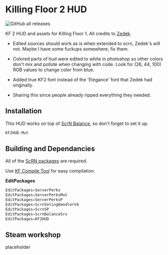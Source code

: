 # Killing Floor 2 HUD

![GitHub all releases](https://img.shields.io/github/downloads/InsultingPros/KF2HUD/total)

KF 2 HUD and assets for Killing Floor 1. All credits to [Zedek](https://steamcommunity.com/profiles/76561198067265112).

* Edited sources should work as is when extended to scrn, Zedek's will not.
Maybe I have some fuckups somewhere, fix them.

* Colored parts of hud were edited to white in photoshop so other colors don't mix and pollute when changing with code.
Look for (26, 44, 100) RGB values to change color from blue.

* Added true KF2 font instead of the 'Elegance' font that Zedek had originally.

* Sharing this since people already ripped everything they needed.

## Installation

This HUD works on top of [ScrN Balance](https://steamcommunity.com/groups/ScrNBalance/discussions/2/483368526570475472/), so don't forget to set it up.

```cpp
KF2HUD.Mut
```

## Building and Dependancies

All of the [ScRN packages](https://github.com/poosh/KF-ScrnBalance) are required.

Use [KF Compile Tool](https://github.com/InsultingPros/KFCompileTool) for easy compilation.

**EditPackages**

```cpp
EditPackages=ServerPerks
EditPackages=ServerPerksMut
EditPackages=ServerPerksP
EditPackages=ScrnVotingHandlerV4
EditPackages=ScrnSP
EditPackages=ScrnBalanceSrv
EditPackages=KF2HUD
```

## Steam workshop

placeholder
